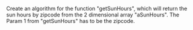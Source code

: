 Create an algorithm for the function "getSunHours", which will return the sun hours by zipcode from the 2 dimensional array "aSunHours". The Param 1 from "getSunHours" has to be the zipcode.